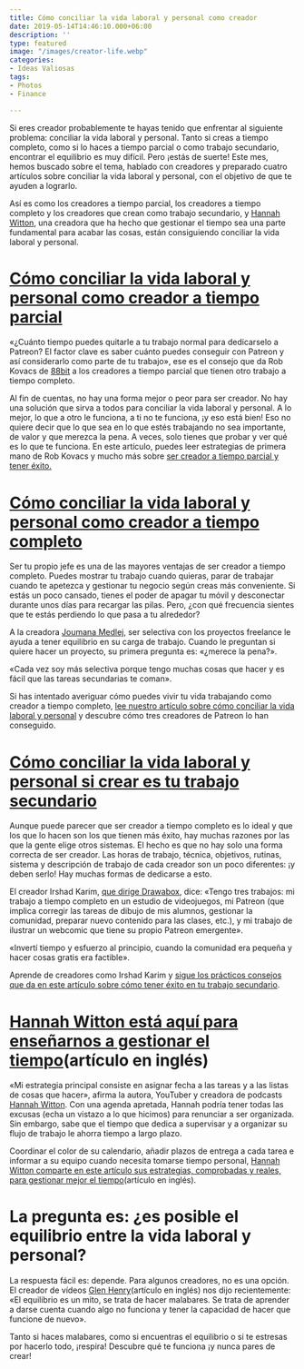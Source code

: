 ```yaml
---
title: Cómo conciliar la vida laboral y personal como creador
date: 2019-05-14T14:46:10.000+06:00
description: ''
type: featured
image: "/images/creator-life.webp"
categories:
- Ideas Valiosas
tags:
- Photos
- Finance

---
```

Si eres creador probablemente te hayas tenido que enfrentar al siguiente problema: conciliar la vida laboral y personal. Tanto si creas a tiempo completo, como si lo haces a tiempo parcial o como trabajo secundario, encontrar el equilibrio es muy difícil. Pero ¡estás de suerte! Este mes, hemos buscado sobre el tema, hablado con creadores y preparado cuatro artículos sobre conciliar la vida laboral y personal, con el objetivo de que te ayuden a lograrlo.

Así es como los creadores a tiempo parcial, los creadores a tiempo completo y los creadores que crean como trabajo secundario, y [Hannah Witton](https://www.patreon.com/hannahwitton), una creadora que ha hecho que gestionar el tiempo sea una parte fundamental para acabar las cosas, están consiguiendo conciliar la vida laboral y personal.

# [**Cómo conciliar la vida laboral y personal como creador a tiempo parcial**](https://blog.patreon.com/es/como-conciliar-vida-laboral-y-personal-creador-a-tiempo-parcial)

«¿Cuánto tiempo puedes quitarle a tu trabajo normal para dedicarselo a Patreon? El factor clave es saber cuánto puedes conseguir con Patreon y así considerarlo como parte de tu trabajo», ese es el consejo que da Rob Kovacs de [88bit](https://www.patreon.com/88bit) a los creadores a tiempo parcial que tienen otro trabajo a tiempo completo.

Al fin de cuentas, no hay una forma mejor o peor para ser creador. No hay una solución que sirva a todos para conciliar la vida laboral y personal. A lo mejor, lo que a otro le funciona, a ti no te funciona, ¡y eso está bien! Eso no quiere decir que lo que sea en lo que estés trabajando no sea importante, de valor y que merezca la pena. A veces, solo tienes que probar y ver qué es lo que te funciona. En este artículo, puedes leer estrategias de primera mano de Rob Kovacs y mucho más sobre [ser creador a tiempo parcial y tener éxito.](https://blog.patreon.com/es/como-conciliar-vida-laboral-y-personal-creador-a-tiempo-parcial)

# [**Cómo conciliar la vida laboral y personal como creador a tiempo completo**](https://blog.patreon.com/es/equilibrio-vital-creadores-tiempo-completo)

Ser tu propio jefe es una de las mayores ventajas de ser creador a tiempo completo. Puedes mostrar tu trabajo cuando quieras, parar de trabajar cuando te apetezca y gestionar tu negocio según creas más conveniente. Si estás un poco cansado, tienes el poder de apagar tu móvil y desconectar durante unos días para recargar las pilas. Pero, ¿con qué frecuencia sientes que te estás perdiendo lo que pasa a tu alrededor?

A la creadora [Joumana Medlej](https://www.patreon.com/majnouna), ser selectiva con los proyectos freelance le ayuda a tener equilibrio en su carga de trabajo. Cuando le preguntan si quiere hacer un proyecto, su primera pregunta es: «¿merece la pena?».

«Cada vez soy más selectiva porque tengo muchas cosas que hacer y es fácil que las tareas secundarias te coman».

Si has intentado averiguar cómo puedes vivir tu vida trabajando como creador a tiempo completo, [lee nuestro artículo sobre cómo conciliar la vida laboral y personal](https://blog.patreon.com/es/equilibrio-vital-creadores-tiempo-completo) y descubre cómo tres creadores de Patreon lo han conseguido.

# [**Cómo conciliar la vida laboral y personal si crear es tu trabajo secundario**](https://blog.patreon.com/es/como-conciliar-vida-laboral-y-personal-crear-trabajo-secundario)

Aunque puede parecer que ser creador a tiempo completo es lo ideal y que los que lo hacen son los que tienen más éxito, hay muchas razones por las que la gente elige otros sistemas. El hecho es que no hay solo una forma correcta de ser creador. Las horas de trabajo, técnica, objetivos, rutinas, sistema y descripción de trabajo de cada creador son un poco diferentes: ¡y deben serlo! Hay muchas formas de dedicarse a esto.

El creador Irshad Karim, [que dirige Drawabox](https://www.patreon.com/uncomfortable), dice: «Tengo tres trabajos: mi trabajo a tiempo completo en un estudio de videojuegos, mi Patreon (que implica corregir las tareas de dibujo de mis alumnos, gestionar la comunidad, preparar nuevo contenido para las clases, etc.), y mi trabajo de ilustrar un webcomic que tiene su propio Patreon emergente».

«Invertí tiempo y esfuerzo al principio, cuando la comunidad era pequeña y hacer cosas gratis era factible».

Aprende de creadores como Irshad Karim y [sigue los prácticos consejos que da en este artículo sobre cómo tener éxito en tu trabajo secundario](https://blog.patreon.com/es/como-conciliar-vida-laboral-y-personal-crear-trabajo-secundario).

# [**Hannah Witton está aquí para enseñarnos a gestionar el tiempo**](https://blog.patreon.com/hannah-witton)(artículo en inglés)

«Mi estrategia principal consiste en asignar fecha a las tareas y a las listas de cosas que hacer», afirma la autora, YouTuber y creadora de podcasts [Hannah Witton](https://www.patreon.com/hannahwitton). Con una agenda apretada, Hannah podría tener todas las excusas (echa un vistazo a lo que hicimos) para renunciar a ser organizada. Sin embargo, sabe que el tiempo que dedica a supervisar y a organizar su flujo de trabajo le ahorra tiempo a largo plazo.

Coordinar el color de su calendario, añadir plazos de entrega a cada tarea e informar a su equipo cuando necesita tomarse tiempo personal, [Hannah Witton comparte en este artículo sus estrategias, comprobadas y reales, para gestionar mejor el tiempo](https://blog.patreon.com/hannah-witton)(artículo en inglés).

# La pregunta es: ¿es posible el equilibrio entre la vida laboral y personal?

La respuesta fácil es: depende. Para algunos creadores, no es una opción. El creador de vídeos [Glen Henry](https://blog.patreon.com/beleaf-in-fatherhood)(artículo en inglés) nos dijo recientemente: «El equilibrio es un mito, se trata de hacer malabares. Se trata de aprender a darse cuenta cuando algo no funciona y tener la capacidad de hacer que funcione de nuevo».

Tanto si haces malabares, como si encuentras el equilibrio o si te estresas por hacerlo todo, ¡respira! Descubre qué te funciona ¡y nunca pares de crear!